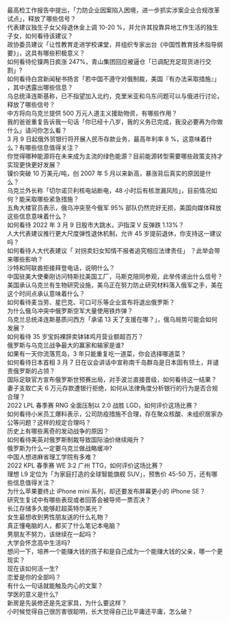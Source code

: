 最高检工作报告中提出，「力防企业因案陷入困境，进一步抓实涉案企业合规改革试点」，释放了哪些信号？  
代表建议独生子女父母退休金上调 10-20 %，并允许其投靠异地工作生活的独生子女，如何看待该建议？  
政协委员建议「让性教育走进学校课堂，并组织专家出台《中国性教育技术指导纲要》」，这具有哪些积极意义？  
如何看待伦镍两日疯涨 247%，青山集团回应被逼仓「已调配充足现货进行交割」?  
如何看待白宫新闻秘书扬言「若中国不遵守对俄制裁，美国『有办法采取措施』」 ，其中透露出哪些信息？  
乌总统泽连斯基称，已不指望加入北约，克里米亚和乌东问题可以与俄进行讨论，释放了哪些信号？  
中方将向乌克兰提供 500 万元人道主义援助物资，有哪些作用？  
我的爸爸重复告诉我一句话「你已经十八岁，我的义务已完成，我没必要再为你做什么」请问你怎么看？  
3 月 9 日起俄外贸银行将开展人民币存款业务，最高年利率 8 %，这意味着什么？有哪些信息值得关注？  
你觉得哪种能源将在未来成为主流的绿色能源？目前能源转型需要哪些政策支持才实现更快更好发展？  
镍价突破 10 万美元/吨，创 2007 年 5 月以来新高，暴涨背后真实的原因是什么？  
乌克兰外长称「切尔诺贝利核电站断电，48 小时后有核泄漏风险」，目前情况如何？能采取哪些紧急措施？  
五角大楼官员表示，俄乌冲突至今俄军 95% 部队仍然完好无损，美国向媒体释放这些信息意味着什么？  
如何看待 2022 年 3 月 9 日股市大跳水，沪指深 V 反弹跌 1.13%？  
人大代表建议推行更大尺度弹性退休机制，允许 45 岁提前退休，你支持这一建议吗？  
如何看待人大代表建议「 对拐卖妇女知情不报者追究相应法律责任」 ？此举会带来哪些影响？  
沙特和阿联酋拒接拜登电话，说明什么？  
中国驻美大使秦刚访问特斯拉美国工厂，马斯克陪同参观，此举传递出什么信号？  
美国承认乌克兰有生物研究设施，美乌正在努力防止研究材料落入俄军之手，美在这个时间点承认意味着什么？  
如何看待麦当劳、星巴克、可口可乐等企业宣布将退出俄罗斯？  
为什么俄乌冲突中俄罗斯空军大量使用铁炸弹？  
乌克兰总统泽连斯基质问西方「承诺 13 天了支援在哪？」，俄乌局势可能会如何发展？  
如何看待 35 岁宝妈裸辞卖钵钵鸡月营业额超百万？  
俄罗斯与乌克兰战争最大的赢家和输家是谁?  
如果有一天你流落荒岛，3 年只能重复吃一道菜，你会选择哪道菜？  
如何看待日本首相 3 月 7 日在议会讲话中宣称南千岛群岛是日本固有领土，并谴责俄罗斯的占领？  
国际足联官方宣布俄罗斯世预赛出局，对手波兰直接晋级，如何看待这一结果？  
妻子支取亡夫 6 万元存款遭银行拒绝，如何从法律角度分析银行的行为是否合规合理？  
2022 LPL 春季赛 RNG 全面压制以 2:0 战胜 LGD，如何评价这场比赛？  
如何看待小米员工爆料表示，公司防疫措施不合理，存在聚众核酸、未组织居家办公等问题？这样的规定合理吗？  
历史上有哪些离奇的发动战争的原因？  
如何看待美英对俄罗斯制裁导致国际油价继续飚升？  
俄罗斯为什么一定要乌克兰做战略缓冲?  
中国人想进麻省理工学院有多难？  
2022 KPL 春季赛 WE 3:2 广州 TTG，如何评价这场比赛？  
理想 L9 定位为「为家庭打造的全球智能旗舰 SUV」，预售价 45-50 万，还有哪些信息值得关注？  
为什么苹果要终止 iPhone mini 系列，却还要发布屏幕更小的 iPhone SE？  
研究生复试中有哪些表现或者回答会被导师一票否决？  
长江存储多久能够赶超英特尔美光？  
女生最想收到男性朋友送的什么礼物？  
真正懂电脑的人，都买了什么笔记本电脑？  
男朋友不努力，该继续在一起吗？  
大学会怀念高中生活吗?  
想问一下，培养一个能赚大钱的孩子和是自己成为一个能赚大钱的父亲，哪一个更现实？  
现在该如何活一生?  
恋爱是你的全部吗？  
有什么一句话就能触及内心的文案？  
学医的意义是什么?  
新房是先装修还是先定家具，为什么要这样？  
小时候觉得自己很厉害很聪明，长大觉得自己比平庸还平庸，怎么破？  
